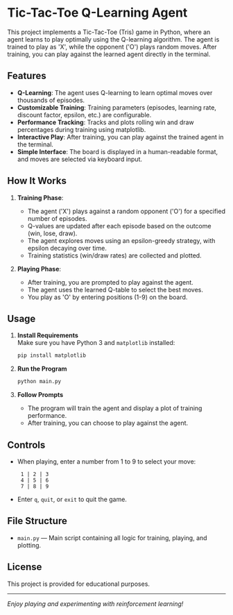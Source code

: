 # Tic-Tac-Toe Q-Learning Agent

This project implements a Tic-Tac-Toe (Tris) game in Python, where an agent learns to play optimally using the Q-learning algorithm. The agent is trained to play as 'X', while the opponent ('O') plays random moves. After training, you can play against the learned agent directly in the terminal.

## Features

- **Q-Learning**: The agent uses Q-learning to learn optimal moves over thousands of episodes.
- **Customizable Training**: Training parameters (episodes, learning rate, discount factor, epsilon, etc.) are configurable.
- **Performance Tracking**: Tracks and plots rolling win and draw percentages during training using matplotlib.
- **Interactive Play**: After training, you can play against the trained agent in the terminal.
- **Simple Interface**: The board is displayed in a human-readable format, and moves are selected via keyboard input.

## How It Works

1. **Training Phase**:
    - The agent ('X') plays against a random opponent ('O') for a specified number of episodes.
    - Q-values are updated after each episode based on the outcome (win, lose, draw).
    - The agent explores moves using an epsilon-greedy strategy, with epsilon decaying over time.
    - Training statistics (win/draw rates) are collected and plotted.

2. **Playing Phase**:
    - After training, you are prompted to play against the agent.
    - The agent uses the learned Q-table to select the best moves.
    - You play as 'O' by entering positions (1-9) on the board.

## Usage

1. **Install Requirements**  
   Make sure you have Python 3 and `matplotlib` installed:
   ```sh
   pip install matplotlib
   ```

2. **Run the Program**
   ```sh
   python main.py
   ```

3. **Follow Prompts**
    - The program will train the agent and display a plot of training performance.
    - After training, you can choose to play against the agent.

## Controls

- When playing, enter a number from 1 to 9 to select your move:
  ```
   1 | 2 | 3
   4 | 5 | 6
   7 | 8 | 9
  ```
- Enter `q`, `quit`, or `exit` to quit the game.

## File Structure

- `main.py` — Main script containing all logic for training, playing, and plotting.

## License

This project is provided for educational purposes.

---

*Enjoy playing and experimenting with reinforcement learning!*
